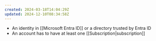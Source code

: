 ```yaml
---
created: 2024-03-18T14:04:29Z
updated: 2024-12-10T08:34:58Z
---
```

- An identity in [[Microsoft Entra ID]] or a directory trusted by Entra ID
- An account has to have at least one [[Subscription|subscription]]